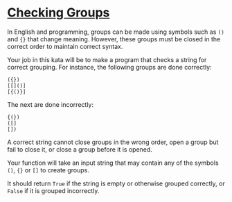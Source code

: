# [Checking Groups](https://www.codewars.com/kata/checking-groups "https://www.codewars.com/kata/54b80308488cb6cd31000161")

In English and programming, groups can be made using symbols such as `()` and `{}` that change meaning. However, these groups must be closed in the correct order to maintain correct syntax.

Your job in this kata will be to make a program that checks a string for correct grouping. For instance, the following groups are done correctly:

```
({})
[[]()]
[{()}]
```

The next are done incorrectly:
```
{(})
([]
[])
```

A correct string cannot close groups in the wrong order, open a group but fail to close it, or close a group before it is opened.

Your function will take an input string that may contain any of the symbols `()`, `{}` or `[]` to create groups.

It should return `True` if the string is empty or otherwise grouped correctly, or `False` if it is grouped incorrectly.